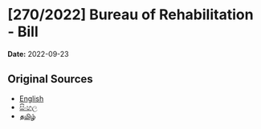 # [270/2022] Bureau of Rehabilitation - Bill

**Date:** 2022-09-23

## Original Sources

- [English](https://documents.gov.lk/view/bills/2022/9/270-2022_E.pdf)
- [සිංහල](https://documents.gov.lk/view/bills/2022/9/270-2022_S.pdf)
- [தமிழ்](https://documents.gov.lk/view/bills/2022/9/270-2022_T.pdf)
